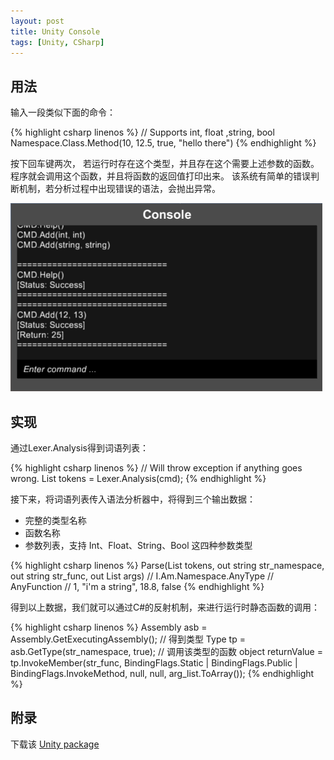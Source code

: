 ```yaml
---
layout: post
title: Unity Console
tags: [Unity, CSharp]
---
```


## 用法

输入一段类似下面的命令：

{% highlight csharp linenos %}
// Supports int, float ,string, bool
Namespace.Class.Method(10, 12.5, true, "hello there")
{% endhighlight %}

按下回车键两次，
若运行时存在这个类型，并且存在这个需要上述参数的函数。
程序就会调用这个函数，并且将函数的返回值打印出来。
该系统有简单的错误判断机制，若分析过程中出现错误的语法，会抛出异常。

![screenshot](/public/content/2015-06-20/console.png)

## 实现

通过Lexer.Analysis得到词语列表：

{% highlight csharp linenos %}
// Will throw exception if anything goes wrong.
List<Token> tokens = Lexer.Analysis(cmd);
{% endhighlight %}

接下来，将词语列表传入语法分析器中，将得到三个输出数据：
- 完整的类型名称
- 函数名称
- 参数列表，支持 Int、Float、String、Bool 这四种参数类型

{% highlight csharp linenos %}
Parse(List<Token> tokens, out string str_namespace, out string str_func, out List<object> args)
// I.Am.Namespace.AnyType
// AnyFunction
// 1, "i'm a string", 18.8, false
{% endhighlight %}

得到以上数据，我们就可以通过C#的反射机制，来进行运行时静态函数的调用：

{% highlight csharp linenos %}
Assembly asb = Assembly.GetExecutingAssembly();
// 得到类型
Type tp = asb.GetType(str_namespace, true);
// 调用该类型的函数
object returnValue = tp.InvokeMember(str_func, BindingFlags.Static | BindingFlags.Public | BindingFlags.InvokeMethod, null, null, arg_list.ToArray());
{% endhighlight %}

## 附录

下载该 [Unity package](/public/content/2015-06-20/sindney.console.unitypackage)
